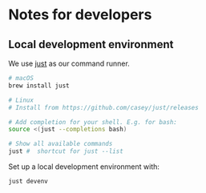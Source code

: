 # Notes for developers


## Local development environment

We use [just](https://github.com/casey/just) as our command runner.

```sh
# macOS
brew install just

# Linux
# Install from https://github.com/casey/just/releases

# Add completion for your shell. E.g. for bash:
source <(just --completions bash)

# Show all available commands
just #  shortcut for just --list
```

Set up a local development environment with:
```
just devenv
```

